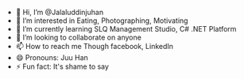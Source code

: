 - 👋 Hi, I’m @Jalaluddinjuhan
- 👀 I’m interested in Eating, Photographing, Motivating
- 🌱 I’m currently learning SLQ Management Studio, C# .NET Platform
- 💞️ I’m looking to collaborate on anyone 
- 📫 How to reach me Though facebook, LinkedIn 
- 😄 Pronouns: Juu Han
- ⚡ Fun fact: It's shame to say

<!---
Jalaluddinjuhan/Jalaluddinjuhan is a ✨ special ✨ repository because its `README.md` (this file) appears on your GitHub profile.
You can click the Preview link to take a look at your changes.
--->
